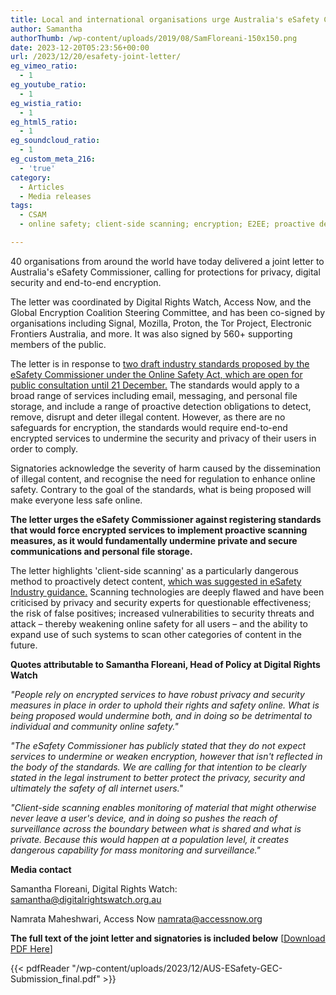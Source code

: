 ```yaml
---
title: Local and international organisations urge Australia's eSafety Commissioner against requiring the tech industry to scan users' personal files and messages
author: Samantha
authorThumb: /wp-content/uploads/2019/08/SamFloreani-150x150.png
date: 2023-12-20T05:23:56+00:00
url: /2023/12/20/esafety-joint-letter/
eg_vimeo_ratio:
  - 1
eg_youtube_ratio:
  - 1
eg_wistia_ratio:
  - 1
eg_html5_ratio:
  - 1
eg_soundcloud_ratio:
  - 1
eg_custom_meta_216:
  - 'true'
category:
  - Articles
  - Media releases
tags:
  - CSAM
  - online safety; client-side scanning; encryption; E2EE; proactive detection

---
```

40 organisations from around the world have today delivered a joint letter to Australia's eSafety Commissioner, calling for protections for privacy, digital security and end-to-end encryption.

The letter was coordinated by Digital Rights Watch, Access Now, and the Global Encryption Coalition Steering Committee, and has been co-signed by organisations including Signal, Mozilla, Proton, the Tor Project, Electronic Frontiers Australia, and more. It was also signed by 560+ supporting members of the public.

The letter is in response to <a href="https://www.esafety.gov.au/industry/codes/standards-consultation" target="_blank" rel="noreferrer noopener">two draft industry standards proposed by the eSafety Commissioner under the Online Safety Act, which are open for public consultation until 21 December.</a> The standards would apply to a broad range of services including email, messaging, and personal file storage, and include a range of proactive detection obligations to detect, remove, disrupt and deter illegal content. However, as there are no safeguards for encryption, the standards would require end-to-end encrypted services to undermine the security and privacy of their users in order to comply.

Signatories acknowledge the severity of harm caused by the dissemination of illegal content, and recognise the need for regulation to enhance online safety. Contrary to the goal of the standards, what is being proposed will make everyone less safe online.

**The letter urges the eSafety Commissioner against registering standards that would force encrypted services to implement proactive scanning measures, as it would fundamentally undermine private and secure communications and personal file storage.**

The letter highlights 'client-side scanning' as a particularly dangerous method to proactively detect content, <a href="https://www.esafety.gov.au/sites/default/files/2023-10/End-to-end-encryption-position-statement-oct2023.pdf" target="_blank" rel="noreferrer noopener">which was suggested in eSafety Industry guidance.</a> Scanning technologies are deeply flawed and have been criticised by privacy and security experts for questionable effectiveness; the risk of false positives; increased vulnerabilities to security threats and attack – thereby weakening online safety for all users – and the ability to expand use of such systems to scan other categories of content in the future.

**Quotes attributable to Samantha Floreani, Head of Policy at Digital Rights Watch**

_"People rely on encrypted services to have robust privacy and security measures in place in order to uphold their rights and safety online. What is being proposed would undermine both, and in doing so be detrimental to individual and community online safety."_

_"The eSafety Commissioner has publicly stated that they do not expect services to undermine or weaken encryption, however that isn't reflected in the body of the standards. We are calling for that intention to be clearly stated in the legal instrument to better protect the privacy, security and ultimately the safety of all internet users."_

_"Client-side scanning enables monitoring of material that might otherwise never leave a user's device, and in doing so pushes the reach of surveillance across the boundary between what is shared and what is private. Because this would happen at a population level, it creates dangerous capability for mass monitoring and surveillance."_

**Media contact**

Samantha Floreani, Digital Rights Watch: samantha@digitalrightswatch.org.au

Namrata Maheshwari, Access Now namrata@accessnow.org

**The full text of the joint letter and signatories is included below** [<span style="text-decoration: underline;"><a href="/wp-content/uploads/2023/12/AUS-ESafety-GEC-Submission_final.pdf" target="_blank" rel="noreferrer noopener">Download PDF Here</a></span>]

{{< pdfReader "/wp-content/uploads/2023/12/AUS-ESafety-GEC-Submission_final.pdf" >}}
